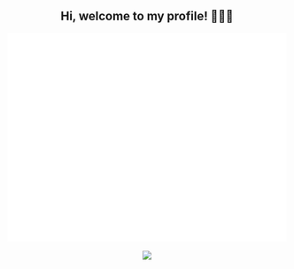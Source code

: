 <h2 align="center">Hi, welcome to my profile! 👋😀🚀</h2>


<p align="center">
  <img src="./github-metrics.svg">
</p>


<p align="center">
  <img src="./img/fh.gif">
</p>